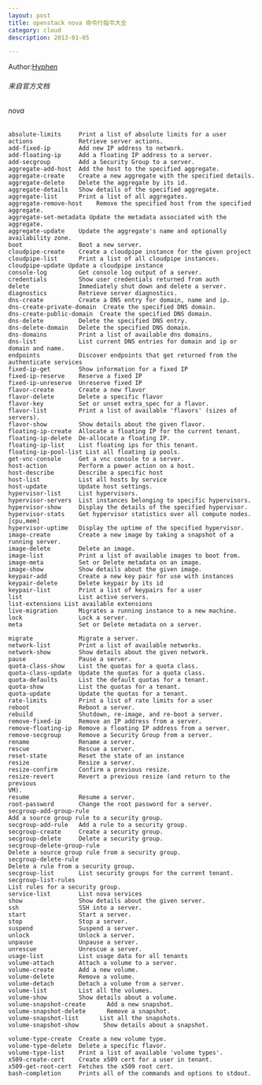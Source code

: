 ```yaml
---
layout: post
title: openstack nova 命令行指令大全  
category: cloud
description: 2013-01-05

---
```


Author:[Hyphen](http://weibo.com/344736086)


###### 来自官方文档
###### nova     

    absolute-limits     Print a list of absolute limits for a user
    actions             Retrieve server actions.
    add-fixed-ip        Add new IP address to network.
    add-floating-ip     Add a floating IP address to a server.
    add-secgroup        Add a Security Group to a server.
    aggregate-add-host  Add the host to the specified aggregate.
    aggregate-create    Create a new aggregate with the specified details.
    aggregate-delete    Delete the aggregate by its id.
    aggregate-details   Show details of the specified aggregate.
    aggregate-list      Print a list of all aggregates.
    aggregate-remove-host    Remove the specified host from the specified  aggregate.
    aggregate-set-metadata Update the metadata associated with the aggregate.
    aggregate-update    Update the aggregate's name and optionally  availability zone.
    boot                Boot a new server.
    cloudpipe-create    Create a cloudpipe instance for the given project
    cloudpipe-list      Print a list of all cloudpipe instances.
    cloudpipe-update Update a cloudpipe instance
    console-log         Get console log output of a server.
    credentials         Show user credentials returned from auth
    delete              Immediately shut down and delete a server.
    diagnostics         Retrieve server diagnostics.
    dns-create          Create a DNS entry for domain, name and ip.
    dns-create-private-domain  Create the specified DNS domain.
    dns-create-public-domain  Create the specified DNS domain.
    dns-delete          Delete the specified DNS entry.
    dns-delete-domain   Delete the specified DNS domain.
    dns-domains         Print a list of available dns domains.
    dns-list            List current DNS entries for domain and ip or domain and name.
    endpoints           Discover endpoints that get returned from the  authenticate services
    fixed-ip-get        Show information for a fixed IP
    fixed-ip-reserve    Reserve a fixed IP
    fixed-ip-unreserve  Unreserve fixed IP
    flavor-create       Create a new flavor
    flavor-delete       Delete a specific flavor
    flavor-key          Set or unset extra_spec for a flavor.
    flavor-list         Print a list of available 'flavors' (sizes of servers).
    flavor-show         Show details about the given flavor.
    floating-ip-create  Allocate a floating IP for the current tenant.
    floating-ip-delete  De-allocate a floating IP.
    floating-ip-list    List floating ips for this tenant.
    floating-ip-pool-list List all floating ip pools.
    get-vnc-console     Get a vnc console to a server.
    host-action         Perform a power action on a host.
    host-describe       Describe a specific host
    host-list           List all hosts by service
    host-update         Update host settings.
    hypervisor-list     List hypervisors.
    hypervisor-servers  List instances belonging to specific hypervisors.
    hypervisor-show     Display the details of the specified hypervisor.
    hypervisor-stats    Get hypervisor statistics over all compute nodes.[cpu,mem]
    hypervisor-uptime   Display the uptime of the specified hypervisor.
    image-create        Create a new image by taking a snapshot of a running server.
    image-delete        Delete an image.
    image-list          Print a list of available images to boot from.
    image-meta          Set or Delete metadata on an image.
    image-show          Show details about the given image.
    keypair-add         Create a new key pair for use with instances
    keypair-delete      Delete keypair by its id
    keypair-list        Print a list of keypairs for a user
    list                List active servers.
    list-extensions List available extensions
    live-migration      Migrates a running instance to a new machine.
    lock                Lock a server.
    meta                Set or Delete metadata on a server.

    migrate             Migrate a server.
    network-list        Print a list of available networks.
    network-show        Show details about the given network.
    pause               Pause a server.
    quota-class-show    List the quotas for a quota class.
    quota-class-update  Update the quotas for a quota class.
    quota-defaults      List the default quotas for a tenant.
    quota-show          List the quotas for a tenant.
    quota-update        Update the quotas for a tenant.
    rate-limits         Print a list of rate limits for a user
    reboot              Reboot a server.
    rebuild             Shutdown, re-image, and re-boot a server.
    remove-fixed-ip     Remove an IP address from a server.
    remove-floating-ip  Remove a floating IP address from a server.
    remove-secgroup     Remove a Security Group from a server.
    rename              Rename a server.
    rescue              Rescue a server.
    reset-state         Reset the state of an instance
    resize              Resize a server.
    resize-confirm      Confirm a previous resize.
    resize-revert       Revert a previous resize (and return to the previous
    VM).
    resume              Resume a server.
    root-password       Change the root password for a server.
    secgroup-add-group-rule
    Add a source group rule to a security group.
    secgroup-add-rule   Add a rule to a security group.
    secgroup-create     Create a security group.
    secgroup-delete     Delete a security group.
    secgroup-delete-group-rule
    Delete a source group rule from a security group.
    secgroup-delete-rule
    Delete a rule from a security group.
    secgroup-list       List security groups for the current tenant.
    secgroup-list-rules
    List rules for a security group.
    service-list        List nova services
    show                Show details about the given server.
    ssh                 SSH into a server.
    start               Start a server.
    stop                Stop a server.
    suspend             Suspend a server.
    unlock              Unlock a server.
    unpause             Unpause a server.
    unrescue            Unrescue a server.
    usage-list          List usage data for all tenants
    volume-attach       Attach a volume to a server.
    volume-create       Add a new volume.
    volume-delete       Remove a volume.
    volume-detach       Detach a volume from a server.
    volume-list         List all the volumes.
    volume-show         Show details about a volume.
    volume-snapshot-create      Add a new snapshot.
    volume-snapshot-delete      Remove a snapshot.
    volume-snapshot-list      List all the snapshots.
    volume-snapshot-show       Show details about a snapshot.

    volume-type-create  Create a new volume type.
    volume-type-delete  Delete a specific flavor.
    volume-type-list    Print a list of available 'volume types'.
    x509-create-cert    Create x509 cert for a user in tenant.
    x509-get-root-cert  Fetches the x509 root cert.
    bash-completion     Prints all of the commands and options to stdout.